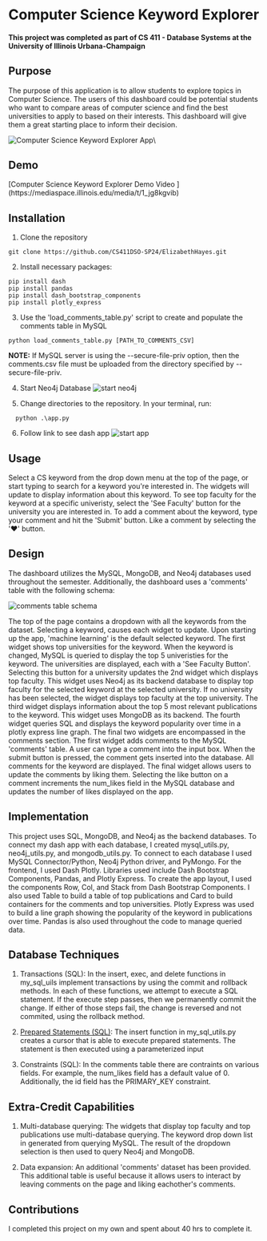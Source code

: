 <h1>Computer Science Keyword Explorer</h1>
<h4>This project was completed as part of CS 411 - Database Systems at the University of Illinois Urbana-Champaign </h4>
<h2>Purpose</h2>
The purpose of this application is to allow students to explore topics in Computer Science.  The users of this dashboard could be potential students who want to compare areas of computer science and find the best universities to apply to based on their interests.  This dashboard will give them a great starting place to inform their decision.


![Computer Science Keyword Explorer App](https://github.com/CS411DSO-SP24/ElizabethHayes/blob/main/images/app.PNG)\

<h2>Demo</h2>
[Computer Science Keyword Explorer Demo Video ](https://mediaspace.illinois.edu/media/t/1_jg8kgvib)


<h2>Installation</h2> 

1. Clone the repository

```
git clone https://github.com/CS411DSO-SP24/ElizabethHayes.git
```

2. Install necessary packages:

```
pip install dash
pip install pandas
pip install dash_bootstrap_components
pip install plotly_express
```

3. Use the 'load_comments_table.py' script to create and populate the comments table in MySQL

```
python load_comments_table.py [PATH_TO_COMMENTS_CSV]
```

**NOTE:** If MySQL server is using the --secure-file-priv option, then the comments.csv file must be uploaded from the directory specified by --secure-file-priv.

4. Start Neo4j Database 
![start neo4j](https://github.com/CS411DSO-SP24/ElizabethHayes/blob/main/images/start_neo4j.PNG)

5. Change directories to the repository. In your terminal, run:

```
  python .\app.py
```

6. Follow link to see dash app
![start app](https://github.com/CS411DSO-SP24/ElizabethHayes/blob/main/images/start_app.PNG)


<h2>Usage</h2> 
Select a CS keyword from the drop down menu at the top of the page, or start typing to search for a keyword you're interested in.  The widgets will update to display information about this keyword.  To see top faculty for the keyword at a specific univeristy, select the 'See Faculty' button for the university you are interested in. To add a comment about the keyword, type your comment and hit the 'Submit' button.  Like a comment by selecting the '♥' button.

<h2>Design</h2>
The dashboard utilizes the MySQL, MongoDB, and Neo4j databases used throughout the semester.  Additionally, the dashboard uses a 'comments' table with the following schema:

![comments table schema](https://github.com/CS411DSO-SP24/ElizabethHayes/blob/main/images/comments_table_schema.PNG)

The top of the page contains a dropdown with all the keywords from the dataset. Selecting a keyword, causes each widget to update.  Upon starting up the app, 'machine learning' is the default selected keyword. The first widget shows top universities for the keyword.  When the keyword is changed, MySQL is queried to display the top 5 univeristies for the keyword.  The universities are displayed, each with a 'See Faculty Button'.  Selecting this button for a university updates the 2nd widget which displays top faculty.  This widget uses Neo4j as its backend database to display top faculty for the selected keyword at the selected university.  If no university has been selected, the widget displays top faculty at the top university.  The third widget displays information about the top 5 most relevant publications to the keyword. This widget uses MongoDB as its backend.  The fourth widget queries SQL and displays the keyword popularity over time in a plotly express line graph.  The final two widgets are encompassed in the comments section.  The first widget adds comments to the MySQL 'comments' table. A user can type a comment into the input box.  When the submit button is pressed, the comment gets inserted into the database. All comments for the keyword are displayed.  The final widget allows users to update the comments by liking them. Selecting the like button on a comment increments the num_likes field in the MySQL database and updates the number of likes displayed on the app.

<h2>Implementation</h2> 
This project uses SQL, MongoDB, and Neo4j as the backend databases. To connect my dash app with each database, I created mysql_utils.py, neo4j_utils.py, and mongodb_utils.py. To connect to each database I used MySQL Connector/Python, Neo4j Python driver, and PyMongo.
For the frontend, I used Dash Plotly. Libraries used include Dash Bootstrap Components, Pandas, and Plotly Express. To create the app layout, I used the components Row, Col, and Stack from Dash Bootstrap Components.  I also used Table to build a table of top publications and Card to build containers for the comments and top universities. Plotly Express was used to build a line graph showing the popularity of the keyword in publications over time. Pandas is also used throughout the code to manage queried data.

<h2>Database Techniques</h2> 

1. Transactions (SQL): In the insert, exec, and delete functions in my_sql_uils implement transactions by using the commit and rollback methods. In each of these functions, we attempt to execute a SQL statement.  If the execute step passes, then we permanently commit the change. If either of those steps fail, the change is reversed and not commited, using the rollback method.

2. [Prepared Statements (SQL)](https://dev.mysql.com/doc/connector-python/en/connector-python-api-mysqlcursorprepared.html):  The insert function in my_sql_utils.py creates a cursor that is able to execute prepared statements.  The statement is then executed using a parameterized input 

3. Constraints (SQL): In the comments table there are contraints on various fields.  For example, the num_likes field has a default value of 0.  Additionally, the id field has the PRIMARY_KEY constraint. 

<h2>Extra-Credit Capabilities</h2>

1. Multi-database querying:  The widgets that display top faculty and top publications use multi-database querying.  The keyword drop down list in generated from querying MySQL.  The result of the dropdown selection is then used to query Neo4j and MongoDB.

2. Data expansion: An additional 'comments' dataset has been provided.  This additional table is useful because it allows users to interact by leaving comments on the page and liking eachother's comments.

<h2>Contributions</h2> 

I completed this project on my own and spent about 40 hrs to complete it.
